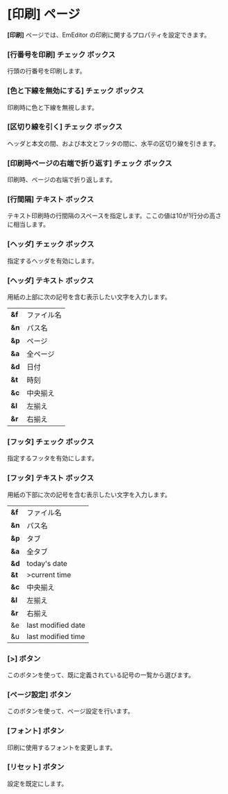 # \[印刷\] ページ

**\[印刷\]** ページでは、EmEditor の印刷に関するプロパティを設定できます。

### \[行番号を印刷\] チェック ボックス

行頭の行番号を印刷します。

### \[色と下線を無効にする\] チェック ボックス

印刷時に色と下線を無視します。

### \[区切り線を引く\] チェック ボックス

ヘッダと本文の間、および本文とフッタの間に、水平の区切り線を引きます。

### \[印刷時ページの右端で折り返す\] チェック ボックス

印刷時、ページの右端で折り返します。

### \[行間隔\] テキスト ボックス

テキスト印刷時の行間隔のスペースを指定します。ここの値は10が1行分の高さに相当します。

### \[ヘッダ\] チェック ボックス

指定するヘッダを有効にします。

### \[ヘッダ\] テキスト ボックス

用紙の上部に次の記号を含む表示したい文字を入力します。

|     |     |
| --- | --- |
| **&f** | ファイル名 |
| **&n** | パス名 |
| **&p** | ページ |
| **&a** | 全ページ |
| **&d** | 日付 |
| **&t** | 時刻 |
| **&c** | 中央揃え |
| **&l** | 左揃え |
| **&r** | 右揃え |

### \[フッタ\] チェック ボックス

指定するフッタを有効にします。

### \[フッタ\] テキスト ボックス

用紙の下部に次の記号を含む表示したい文字を入力します。

|     |     |
| --- | --- |
| **&f** | ファイル名 |
| **&n** | パス名 |
| **&p** | タブ |
| **&a** | 全タブ |
| **&d** | today's date |
| **&t** | >current time |
| **&c** | 中央揃え |
| **&l** | 左揃え |
| **&r** | 右揃え |
| &e | last modified date |
| &u | last modified time |

### \[>\] ボタン

このボタンを使って、既に定義されている記号の一覧から選びます。

### \[ページ設定\] ボタン

このボタンを使って、ページ設定を行います。

### \[フォント\] ボタン

印刷に使用するフォントを変更します。

### \[リセット\] ボタン

設定を既定にします。
